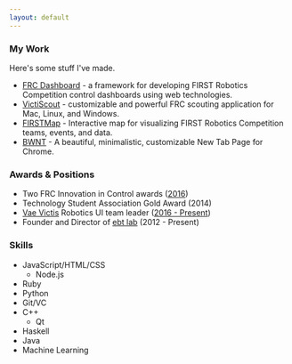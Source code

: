 ```yaml
---
layout: default
---
```

### My Work
Here's some stuff I've made.

* [FRC Dashboard](https://frcdashboard.github.io) - a framework for developing FIRST Robotics Competition control dashboards using web technologies.
* [VictiScout](https://github.com/frc1418/VictiScout) - customizable and powerful FRC scouting application for Mac, Linux, and Windows.
* [FIRSTMap](https://firstmap.github.io) - Interactive map for visualizing FIRST Robotics Competition teams, events, and data.
* [BWNT](https://chrome.google.com/webstore/detail/bwnt-new-tab/doiinciigjmmlnbehjjjkeoamihggkba) - A beautiful, minimalistic, customizable New Tab Page for Chrome.

### Awards & Positions
* Two FRC Innovation in Control awards ([2016](http://1418.team/robot/2016))
* Technology Student Association Gold Award (2014)
* [Vae Victis](http://1418.team) Robotics UI team leader ([2016 - Present](http://1418.team/team))
* Founder and Director of [ebt lab](/ebt) (2012 - Present)

### Skills
* JavaScript/HTML/CSS
    * Node.js
* Ruby
* Python
* Git/VC
* C++
    * Qt
* Haskell
* Java
* Machine Learning